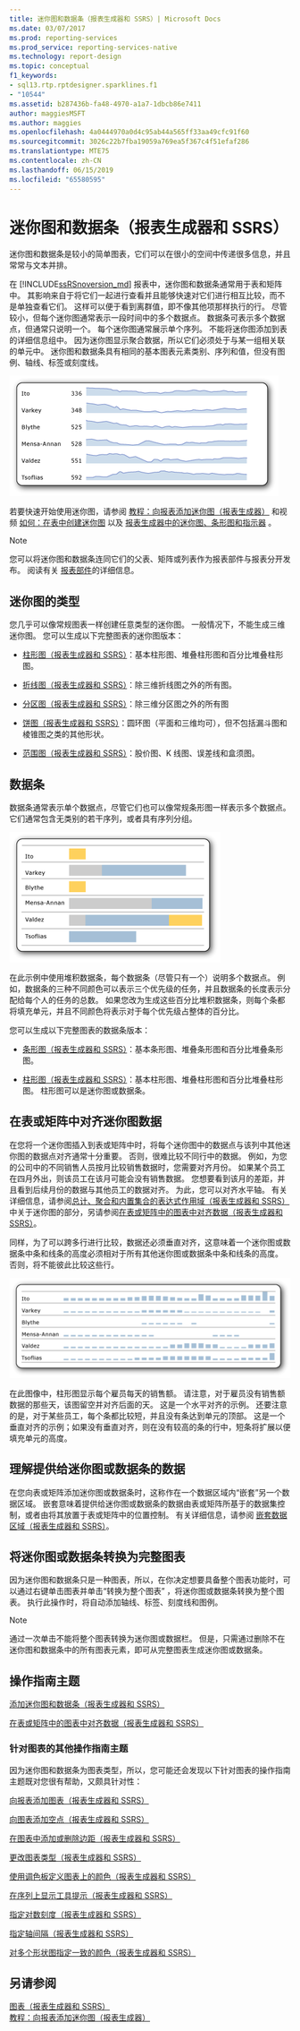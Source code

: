 ```yaml
---
title: 迷你图和数据条（报表生成器和 SSRS）| Microsoft Docs
ms.date: 03/07/2017
ms.prod: reporting-services
ms.prod_service: reporting-services-native
ms.technology: report-design
ms.topic: conceptual
f1_keywords:
- sql13.rtp.rptdesigner.sparklines.f1
- "10544"
ms.assetid: b287436b-fa48-4970-a1a7-1dbcb86e7411
author: maggiesMSFT
ms.author: maggies
ms.openlocfilehash: 4a0444970a0d4c95ab44a565ff33aa49cfc91f60
ms.sourcegitcommit: 3026c22b7fba19059a769ea5f367c4f51efaf286
ms.translationtype: MTE75
ms.contentlocale: zh-CN
ms.lasthandoff: 06/15/2019
ms.locfileid: "65580595"
---
```

# <a name="sparklines-and-data-bars-report-builder-and-ssrs"></a>迷你图和数据条（报表生成器和 SSRS）
  迷你图和数据条是较小的简单图表，它们可以在很小的空间中传递很多信息，并且常常与文本并排。   
    
  在 [!INCLUDE[ssRSnoversion_md](../../includes/ssrsnoversion-md.md)] 报表中，迷你图和数据条通常用于表和矩阵中。 其影响来自于将它们一起进行查看并且能够快速对它们进行相互比较，而不是单独查看它们。 这样可以便于看到离群值，即不像其他项那样执行的行。 尽管较小，但每个迷你图通常表示一段时间中的多个数据点。 数据条可表示多个数据点，但通常只说明一个。 每个迷你图通常展示单个序列。 不能将迷你图添加到表的详细信息组中。 因为迷你图显示聚合数据，所以它们必须处于与某一组相关联的单元中。 迷你图和数据条具有相同的基本图表元素类别、序列和值，但没有图例、轴线、标签或刻度线。  
  
 ![rs_SparklineExample](../../reporting-services/report-design/media/rs-sparklineexample.gif "rs_SparklineExample")  
  
 若要快速开始使用迷你图，请参阅 [教程：向报表添加迷你图（报表生成器）](../../reporting-services/tutorial-add-a-sparkline-to-your-report-report-builder.md) 和视频 [如何：在表中创建迷你图](https://go.microsoft.com/fwlink/?LinkId=197092) 以及 [报表生成器中的迷你图、条形图和指示器](https://technet.microsoft.com/bi/video/ff877165) 。  
  
> [!NOTE]  
>  您可以将迷你图和数据条连同它们的父表、矩阵或列表作为报表部件与报表分开发布。 阅读有关 [报表部件](../../reporting-services/report-design/report-parts-report-builder-and-ssrs.md)的详细信息。  
  
##  <a name="KindsofSparklines"></a> 迷你图的类型  
 您几乎可以像常规图表一样创建任意类型的迷你图。 一般情况下，不能生成三维迷你图。 您可以生成以下完整图表的迷你图版本：  
  
-   [柱形图（报表生成器和 SSRS）](../../reporting-services/report-design/column-charts-report-builder-and-ssrs.md)：基本柱形图、堆叠柱形图和百分比堆叠柱形图。  
  
-   [折线图（报表生成器和 SSRS）](../../reporting-services/report-design/line-charts-report-builder-and-ssrs.md)：除三维折线图之外的所有图。  
  
-   [分区图（报表生成器和 SSRS）](../../reporting-services/report-design/area-charts-report-builder-and-ssrs.md)：除三维分区图之外的所有图  
  
-   [饼图（报表生成器和 SSRS）](../../reporting-services/report-design/pie-charts-report-builder-and-ssrs.md)：圆环图（平面和三维均可），但不包括漏斗图和棱锥图之类的其他形状。  
  
-   [范围图（报表生成器和 SSRS）](../../reporting-services/report-design/range-charts-report-builder-and-ssrs.md)：股价图、K 线图、误差线和盒须图。  
  
##  <a name="DataBars"></a> 数据条  
 数据条通常表示单个数据点，尽管它们也可以像常规条形图一样表示多个数据点。 它们通常包含无类别的若干序列，或者具有序列分组。  
  
 ![rs_DataBars](../../reporting-services/report-design/media/rs-databars.gif "rs_DataBars")  
  
 在此示例中使用堆积数据条，每个数据条（尽管只有一个）说明多个数据点。 例如，数据条的三种不同颜色可以表示三个优先级的任务，并且数据条的长度表示分配给每个人的任务的总数。 如果您改为生成这些百分比堆积数据条，则每个条都将填充单元，并且不同颜色将表示对于每个优先级占整体的百分比。  
  
 您可以生成以下完整图表的数据条版本：  
  
-   [条形图（报表生成器和 SSRS）](../../reporting-services/report-design/bar-charts-report-builder-and-ssrs.md)：基本条形图、堆叠条形图和百分比堆叠条形图。  
  
-   [柱形图（报表生成器和 SSRS）](../../reporting-services/report-design/column-charts-report-builder-and-ssrs.md)：基本柱形图、堆叠柱形图和百分比堆叠柱形图。 柱形图可以是迷你图或数据条。  
  
##  <a name="AlignDatainTableMatrix"></a> 在表或矩阵中对齐迷你图数据  
 在您将一个迷你图插入到表或矩阵中时，将每个迷你图中的数据点与该列中其他迷你图的数据点对齐通常十分重要。 否则，很难比较不同行中的数据。 例如，为您的公司中的不同销售人员按月比较销售数据时，您需要对齐月份。 如果某个员工在四月外出，则该员工在该月可能会没有销售数据。 您想要看到该月的差距，并且看到后续月份的数据与其他员工的数据对齐。 为此，您可以对齐水平轴。 有关详细信息，请参阅[总计、聚合和内置集合的表达式作用域（报表生成器和 SSRS）](../../reporting-services/report-design/expression-scope-for-totals-aggregates-and-built-in-collections.md)中关于迷你图的部分，另请参阅[在表或矩阵中的图表中对齐数据（报表生成器和 SSRS）](../../reporting-services/report-design/align-the-data-in-a-chart-in-a-table-or-matrix-report-builder-and-ssrs.md)。  
  
 同样，为了可以跨多行进行比较，数据还必须垂直对齐，这意味着一个迷你图或数据条中条和线条的高度必须相对于所有其他迷你图或数据条中条和线条的高度。 否则，将不能彼此比较这些行。  
  
 ![rs_SparklineAlignData](../../reporting-services/report-design/media/rs-sparklinealigndata.gif "rs_SparklineAlignData")  
  
 在此图像中，柱形图显示每个雇员每天的销售额。 请注意，对于雇员没有销售额数据的那些天，该图留空并对齐后面的天。 这是一个水平对齐的示例。 还要注意的是，对于某些员工，每个条都比较短，并且没有条达到单元的顶部。 这是一个垂直对齐的示例；如果没有垂直对齐，则在没有较高的条的行中，短条将扩展以便填充单元的高度。  
  
##  <a name="UnderstandScope"></a> 理解提供给迷你图或数据条的数据  
  在您向表或矩阵添加迷你图或数据条时，这称作在一个数据区域内“嵌套”另一个数据区域。 嵌套意味着提供给迷你图或数据条的数据由表或矩阵所基于的数据集控制，或者由将其放置于表或矩阵中的位置控制。 有关详细信息，请参阅 [嵌套数据区域（报表生成器和 SSRS）](../../reporting-services/report-design/nested-data-regions-report-builder-and-ssrs.md)。  
  
##  <a name="ConvertSparklinetoChart"></a> 将迷你图或数据条转换为完整图表  
 因为迷你图和数据条只是一种图表，所以，在你决定想要具备整个图表功能时，可以通过右键单击图表并单击“转换为整个图表”  ，将迷你图或数据条转换为整个图表。 执行此操作时，将自动添加轴线、标签、刻度线和图例。  
  
> [!NOTE]  
>  通过一次单击不能将整个图表转换为迷你图或数据栏。 但是，只需通过删除不在迷你图和数据条中的所有图表元素，即可从完整图表生成迷你图或数据条。  
  
##  <a name="HowTo"></a> 操作指南主题  
 [添加迷你图和数据条（报表生成器和 SSRS）](../../reporting-services/report-design/add-sparklines-and-data-bars-report-builder-and-ssrs.md)  
  
 [在表或矩阵中的图表中对齐数据（报表生成器和 SSRS）](../../reporting-services/report-design/align-the-data-in-a-chart-in-a-table-or-matrix-report-builder-and-ssrs.md)  
  
### <a name="other-how-to-topics-for-charts"></a>针对图表的其他操作指南主题  
 因为迷你图和数据条为图表类型，所以，您可能还会发现以下针对图表的操作指南主题既对您很有帮助，又颇具针对性：  
  
 [向报表添加图表（报表生成器和 SSRS）](../../reporting-services/report-design/add-a-chart-to-a-report-report-builder-and-ssrs.md)  
  
 [向图表添加空点（报表生成器和 SSRS）](../../reporting-services/report-design/add-empty-points-to-a-chart-report-builder-and-ssrs.md)  
  
 [在图表中添加或删除边距（报表生成器和 SSRS）](../../reporting-services/report-design/add-or-remove-margins-from-a-chart-report-builder-and-ssrs.md)  
  
 [更改图表类型（报表生成器和 SSRS）](../../reporting-services/report-design/change-a-chart-type-report-builder-and-ssrs.md)  
  
 [使用调色板定义图表上的颜色（报表生成器和 SSRS）](../../reporting-services/report-design/define-colors-on-a-chart-using-a-palette-report-builder-and-ssrs.md)  
  
 [在序列上显示工具提示（报表生成器和 SSRS）](../../reporting-services/report-design/show-tooltips-on-a-series-report-builder-and-ssrs.md)  
  
 [指定对数刻度（报表生成器和 SSRS）](../../reporting-services/report-design/specify-a-logarithmic-scale-report-builder-and-ssrs.md)  
  
 [指定轴间隔（报表生成器和 SSRS）](../../reporting-services/report-design/specify-an-axis-interval-report-builder-and-ssrs.md)  
  
 [对多个形状图指定一致的颜色（报表生成器和 SSRS）](../../reporting-services/report-design/specify-consistent-colors-across-multiple-shape-charts-report-builder-and-ssrs.md)  
  
## <a name="see-also"></a>另请参阅  
 [图表（报表生成器和 SSRS）](../../reporting-services/report-design/charts-report-builder-and-ssrs.md)   
 [教程：向报表添加迷你图（报表生成器）](../../reporting-services/tutorial-add-a-sparkline-to-your-report-report-builder.md)   
  
  
